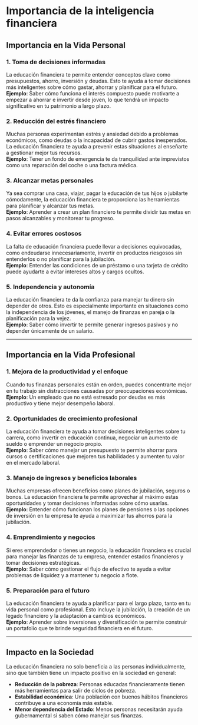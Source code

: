 # Importancia de la inteligencia financiera

## **Importancia en la Vida Personal**

### 1. **Toma de decisiones informadas**

La educación financiera te permite entender conceptos clave como presupuestos, ahorro, inversión y deudas. Esto te ayuda a tomar decisiones más inteligentes sobre cómo gastar, ahorrar y planificar para el futuro.  
**Ejemplo**: Saber cómo funciona el interés compuesto puede motivarte a empezar a ahorrar e invertir desde joven, lo que tendrá un impacto significativo en tu patrimonio a largo plazo.

### 2. **Reducción del estrés financiero**

Muchas personas experimentan estrés y ansiedad debido a problemas económicos, como deudas o la incapacidad de cubrir gastos inesperados. La educación financiera te ayuda a prevenir estas situaciones al enseñarte a gestionar mejor tus recursos.  
**Ejemplo**: Tener un fondo de emergencia te da tranquilidad ante imprevistos como una reparación del coche o una factura médica.

### 3. **Alcanzar metas personales**

Ya sea comprar una casa, viajar, pagar la educación de tus hijos o jubilarte cómodamente, la educación financiera te proporciona las herramientas para planificar y alcanzar tus metas.  
**Ejemplo**: Aprender a crear un plan financiero te permite dividir tus metas en pasos alcanzables y monitorear tu progreso.

### 4. **Evitar errores costosos**

La falta de educación financiera puede llevar a decisiones equivocadas, como endeudarse innecesariamente, invertir en productos riesgosos sin entenderlos o no planificar para la jubilación.  
**Ejemplo**: Entender las condiciones de un préstamo o una tarjeta de crédito puede ayudarte a evitar intereses altos y cargos ocultos.

### 5. **Independencia y autonomía**

La educación financiera te da la confianza para manejar tu dinero sin depender de otros. Esto es especialmente importante en situaciones como la independencia de los jóvenes, el manejo de finanzas en pareja o la planificación para la vejez.  
**Ejemplo**: Saber cómo invertir te permite generar ingresos pasivos y no depender únicamente de un salario.

---

## **Importancia en la Vida Profesional**

### 1. **Mejora de la productividad y el enfoque**

Cuando tus finanzas personales están en orden, puedes concentrarte mejor en tu trabajo sin distracciones causadas por preocupaciones económicas.  
**Ejemplo**: Un empleado que no está estresado por deudas es más productivo y tiene mejor desempeño laboral.

### 2. **Oportunidades de crecimiento profesional**

La educación financiera te ayuda a tomar decisiones inteligentes sobre tu carrera, como invertir en educación continua, negociar un aumento de sueldo o emprender un negocio propio.  
**Ejemplo**: Saber cómo manejar un presupuesto te permite ahorrar para cursos o certificaciones que mejoren tus habilidades y aumenten tu valor en el mercado laboral.

### 3. **Manejo de ingresos y beneficios laborales**

Muchas empresas ofrecen beneficios como planes de jubilación, seguros o bonos. La educación financiera te permite aprovechar al máximo estas oportunidades y tomar decisiones informadas sobre cómo usarlas.  
**Ejemplo**: Entender cómo funcionan los planes de pensiones o las opciones de inversión en tu empresa te ayuda a maximizar tus ahorros para la jubilación.

### 4. **Emprendimiento y negocios**

Si eres emprendedor o tienes un negocio, la educación financiera es crucial para manejar las finanzas de tu empresa, entender estados financieros y tomar decisiones estratégicas.  
**Ejemplo**: Saber cómo gestionar el flujo de efectivo te ayuda a evitar problemas de liquidez y a mantener tu negocio a flote.

### 5. **Preparación para el futuro**

La educación financiera te ayuda a planificar para el largo plazo, tanto en tu vida personal como profesional. Esto incluye la jubilación, la creación de un legado financiero y la adaptación a cambios económicos.  
**Ejemplo**: Aprender sobre inversiones y diversificación te permite construir un portafolio que te brinde seguridad financiera en el futuro.

---

## **Impacto en la Sociedad**

La educación financiera no solo beneficia a las personas individualmente, sino que también tiene un impacto positivo en la sociedad en general:

- **Reducción de la pobreza**: Personas educadas financieramente tienen más herramientas para salir de ciclos de pobreza.
- **Estabilidad económica**: Una población con buenos hábitos financieros contribuye a una economía más estable.
- **Menor dependencia del Estado**: Menos personas necesitarán ayuda gubernamental si saben cómo manejar sus finanzas.
